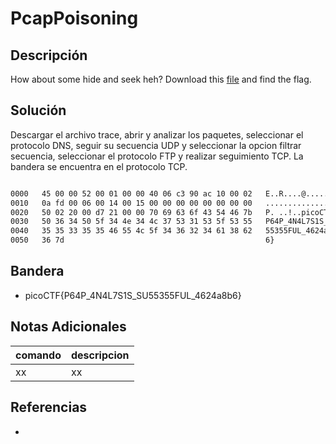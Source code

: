 # PcapPoisoning

## Descripción
How about some hide and seek heh? Download this [file](https://artifacts.picoctf.net/c/374/trace.pcap) and find the flag.

## Solución
Descargar el archivo trace, abrir y analizar los paquetes, seleccionar el protocolo DNS, seguir su secuencia UDP y seleccionar la opcion filtrar secuencia, seleccionar el protocolo FTP y realizar seguimiento TCP. La bandera se encuentra en el protocolo TCP.

```bash

0000   45 00 00 52 00 01 00 00 40 06 c3 90 ac 10 00 02   E..R....@.......
0010   0a fd 00 06 00 14 00 15 00 00 00 00 00 00 00 00   ................
0020   50 02 20 00 d7 21 00 00 70 69 63 6f 43 54 46 7b   P. ..!..picoCTF{ 
0030   50 36 34 50 5f 34 4e 34 4c 37 53 31 53 5f 53 55   P64P_4N4L7S1S_SU				
0040   35 35 33 35 35 46 55 4c 5f 34 36 32 34 61 38 62   55355FUL_4624a8b
0050   36 7d                                             6}

```

## Bandera
* picoCTF{P64P_4N4L7S1S_SU55355FUL_4624a8b6}

## Notas Adicionales
|comando|descripcion|
|---|---|
|xx|xx|

## Referencias
- []()

